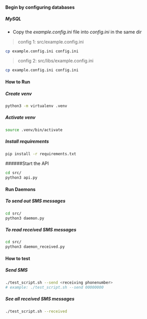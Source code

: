 #### Begin by configuring databases
##### MySQL
- Copy the _example.config.ini_ file into _config.ini_ in the same dir

> config 1: src/example.config.ini

```bash
cp example.config.ini config.ini
```

> config 2: src/libs/example.config.ini

```bash
cp example.config.ini config.ini
```

#### How to Run

##### Create venv
```bash
python3 -m virtualenv .venv
```

##### Activate venv
```bash
source .venv/bin/activate
```

##### Install requirements
```bash
pip install -r requirements.txt
```

######Start the API
```bash
cd src/
python3 api.py
```
#### Run Daemons
##### To send out SMS messages
```bash
cd src/
python3 daemon.py
```
##### To read received SMS messages
```bash
cd src/
python3 daemon_received.py
```

#### How to test

##### Send SMS
```bash
./test_script.sh --send <receiving phonenumber>
# example: ./test_script.sh --send 00000000
```
##### See all received SMS messages
```bash
./test_script.sh --received
```
